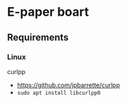 # E-paper boart

## Requirements

### Linux

curlpp
- https://github.com/jpbarrette/curlpp
- `sudo apt install libcurlpp0`